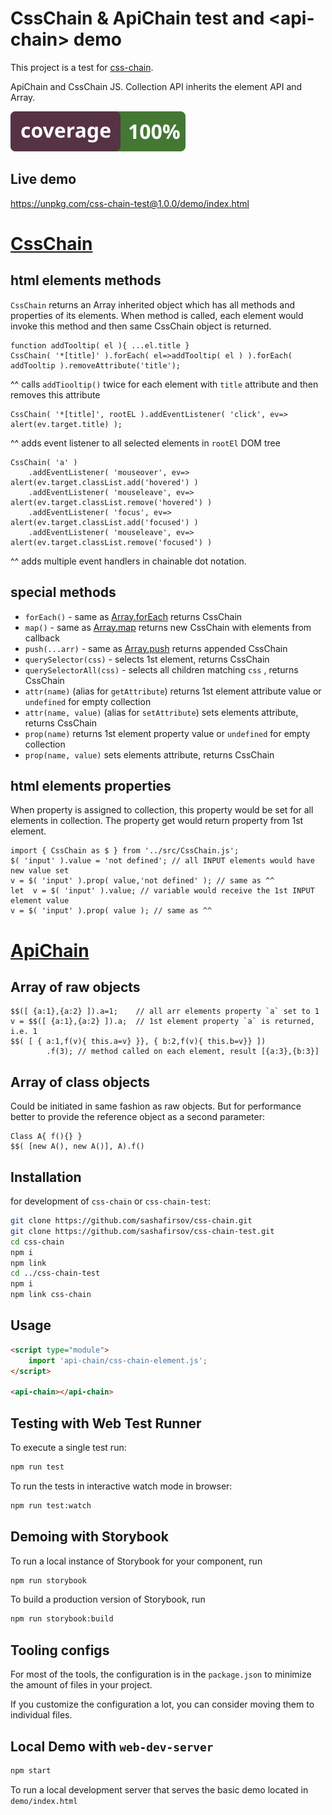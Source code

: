 # CssChain & ApiChain test and \<api-chain> demo
This project is a test for [css-chain](https://github.com/sashafirsov/css-chain.git).

ApiChain and CssChain JS. Collection API inherits the element API and Array.

[![coverage][coverage-image]](https://unpkg.com/css-chain-test@1.0.1/coverage/lcov-report/index.html)

## Live demo
https://unpkg.com/css-chain-test@1.0.0/demo/index.html

# [CssChain](https://github.com/sashafirsov/css-chain/blob/main/CssChain.js)
## html elements methods 
`CssChain` returns an Array inherited object which has all methods and properties of its elements.
When method is called, each element would invoke this method and then same CssChain object is returned.

    function addTooltip( el ){ ...el.title }
    CssChain( '*[title]' ).forEach( el=>addTooltip( el ) ).forEach( addTooltip ).removeAttribute('title');
^^ calls `addTiooltip()` twice for each element with `title` attribute and then removes this attribute

    CssChain( '*[title]', rootEL ).addEventListener( 'click', ev=> alert(ev.target.title) );
^^ adds event listener to all selected elements in `rootEl` DOM tree

    CssChain( 'a' )
        .addEventListener( 'mouseover', ev=> alert(ev.target.classList.add('hovered') )
        .addEventListener( 'mouseleave', ev=> alert(ev.target.classList.remove('hovered') )
        .addEventListener( 'focus', ev=> alert(ev.target.classList.add('focused') )
        .addEventListener( 'mouseleave', ev=> alert(ev.target.classList.remove('focused') )
^^ adds multiple event handlers in chainable dot notation.

## special methods
* `forEach()` - same as [Array.forEach](https://developer.mozilla.org/en-US/docs/Web/JavaScript/Reference/Global_Objects/Array/forEach)
  returns CssChain
* `map()` - same as [Array.map](https://developer.mozilla.org/en-US/docs/Web/JavaScript/Reference/Global_Objects/Array/map)
  returns new CssChain with elements from callback
* `push(...arr)` - same as [Array.push](https://developer.mozilla.org/en-US/docs/Web/JavaScript/Reference/Global_Objects/Array/map)
  returns appended CssChain
* `querySelector(css)` - selects 1st element, returns CssChain
* `querySelectorAll(css)` - selects all children matching `css` , returns CssChain
* `attr(name)` (alias for `getAttribute`) returns 1st element attribute value or `undefined` for empty collection
* `attr(name, value)` (alias for `setAttribute`) sets elements attribute, returns CssChain
* `prop(name)`  returns 1st element property value or `undefined` for empty collection
* `prop(name, value)`  sets elements attribute, returns CssChain

## html elements properties
When property is assigned to collection, this property would be set for all elements in collection. 
The property get would return property from 1st element. 

    import { CssChain as $ } from '../src/CssChain.js';
    $( 'input' ).value = 'not defined'; // all INPUT elements would have new value set
    v = $( 'input' ).prop( value,'not defined' ); // same as ^^
    let  v = $( 'input' ).value; // variable would receive the 1st INPUT element value
    v = $( 'input' ).prop( value ); // same as ^^

# [ApiChain](https://github.com/sashafirsov/css-chain/blob/main/ApiChain.js)
## Array of raw objects
    $$([ {a:1},{a:2} ]).a=1;    // all arr elements property `a` set to 1
    v = $$([ {a:1},{a:2} ]).a;  // 1st element property `a` is returned, i.e. 1
    $$( [ { a:1,f(v){ this.a=v} }}, { b:2,f(v){ this.b=v}} ])
            .f(3); // method called on each element, result [{a:3},{b:3}]
## Array of class objects
Could be initiated in same fashion as raw objects. 
But for performance better to provide the reference object as a second parameter:

    Class A{ f(){} }
    $$( [new A(), new A()], A).f()

## Installation
for development of `css-chain` or `css-chain-test`:
```bash
git clone https://github.com/sashafirsov/css-chain.git
git clone https://github.com/sashafirsov/css-chain-test.git
cd css-chain
npm i
npm link
cd ../css-chain-test
npm i
npm link css-chain
```

## Usage

```html
<script type="module">
    import 'api-chain/css-chain-element.js';
</script>

<api-chain></api-chain>
```

## Testing with Web Test Runner

To execute a single test run:

```bash
npm run test
```

To run the tests in interactive watch mode in browser:

```bash
npm run test:watch
```

## Demoing with Storybook

To run a local instance of Storybook for your component, run

```bash
npm run storybook
```

To build a production version of Storybook, run

```bash
npm run storybook:build
```


## Tooling configs

For most of the tools, the configuration is in the `package.json` to minimize the amount of files in your project.

If you customize the configuration a lot, you can consider moving them to individual files.

## Local Demo with `web-dev-server`

```bash
npm start
```

To run a local development server that serves the basic demo located in `demo/index.html`

[coverage-image]:   coverage/coverage.svg
